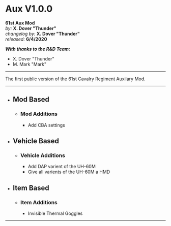 # Aux V1.0.0

**61st Aux Mod**  
*by:* **X. Dover "Thunder"**  
*changelog by:* **X. Dover "Thunder"**  
*released:* **6/4/2020**  

***With thanks to the R&D Team:***

+ X. Dover "Thunder"
+ M. Mark "Mark"

---

The first public version of the 61st Cavalry Regiment Auxilary Mod.

---

+ ## Mod Based

    + ### Mod Additions

        + Add CBA settings

    <!-- + ### Mod Changes -->

    <!-- + ### Mod Fixes -->

+ ## Vehicle Based

    + ### Vehicle Additions

        + Add DAP varient of the UH-60M
        + Give all varients of the UH-60M a HMD

    <!-- + ### Vehicle Changes -->

    <!-- + ### Vehicle Fixes -->

+ ## Item Based

    + ### Item Additions

        + Invisible Thermal Goggles

    <!-- + ### Item Changes -->

    <!-- + ### Item Fixes -->

---

<!-- + ## Misc

    + ### Additions

    + ### Changes

    + ### Fixes -->
